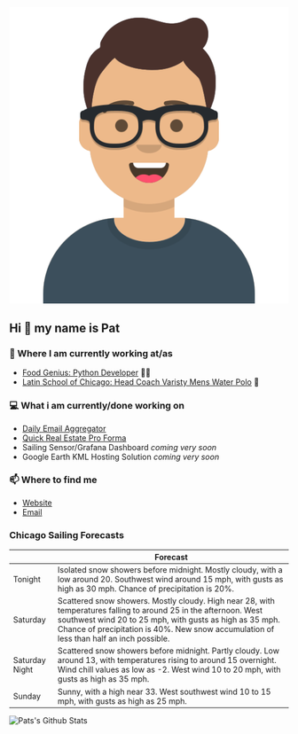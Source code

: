 [![Social banner for p-j-falconer](https://raw.githubusercontent.com/P-J-FALCONER/P-J-FALCONER/master/assets/avataaars.svg)](https://patfalconer.com/)
## Hi :wave: my name is Pat

### 💼 Where I am currently working at/as
- [Food Genius: Python Developer](https://getfoodgenius.com/) 🍔🐍
- [Latin School of Chicago: Head Coach Varisty Mens Water Polo](https://www.latinschool.org/) 🤽


### 💻 What i am currently/done working on
 - [Daily Email Aggregator](https://github.com/P-J-FALCONER/dott_daily_mail)
 - [Quick Real Estate Pro Forma](https://github.com/P-J-FALCONER/henry)
 - Sailing Sensor/Grafana Dashboard *coming very soon*
 - Google Earth KML Hosting Solution *coming very soon*

### 📫 Where to find me
 - [Website](https://patfalconer.com/)
 - [Email](mailto:patrick.j.falconer@gmail.com)


### Chicago Sailing Forecasts
|   | Forecast  |
|---|---|
| Tonight | Isolated snow showers before midnight. Mostly cloudy, with a low around 20. Southwest wind around 15 mph, with gusts as high as 30 mph. Chance of precipitation is 20%. |
| Saturday | Scattered snow showers. Mostly cloudy. High near 28, with temperatures falling to around 25 in the afternoon. West southwest wind 20 to 25 mph, with gusts as high as 35 mph. Chance of precipitation is 40%. New snow accumulation of less than half an inch possible. |
| Saturday Night | Scattered snow showers before midnight. Partly cloudy. Low around 13, with temperatures rising to around 15 overnight. Wind chill values as low as -2. West wind 10 to 20 mph, with gusts as high as 35 mph. |
| Sunday | Sunny, with a high near 33. West southwest wind 10 to 15 mph, with gusts as high as 25 mph. |

![Pats's Github Stats](https://github-readme-stats.vercel.app/api?username=p-j-falconer&show_icons=true&theme=radical)
